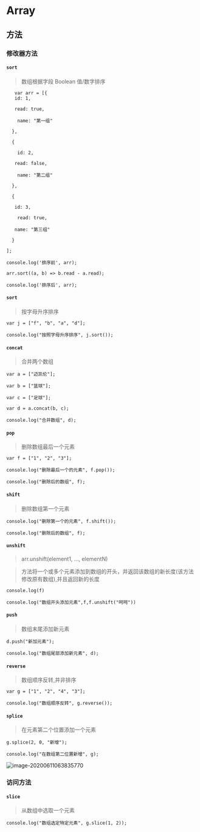 # Array

## 方法

### 修改器方法

#### `sort`

> 数组根据字段 Boolean 值/数字排序

```
   var arr = [{
   id: 1,

   read: true,

    name: "第一组"

  },

  {

    id: 2,

   read: false,

    name: "第二组"

  },

  {

   id: 3,

    read: true,

   name: "第三组"

  }

];

console.log('排序前', arr);

arr.sort((a, b) => b.read - a.read);

console.log('排序后', arr);
```

#### `sort`

> 按字母升序排序

```
var j = ["f", "b", "a", "d"];

console.log("按照字母升序排序", j.sort());
```

#### `concat`

> 合并两个数组

```
var a = ["迈凯伦"];

var b = ["篮球"];

var c = ["足球"];

var d = a.concat(b, c);

console.log("合并数组", d);
```

#### `pop`

> 删除数组最后一个元素

```
var f = ["1", "2", "3"];

console.log("删除最后一个的元素", f.pop());

console.log("删除后的数组", f);
```

#### `shift`

> 删除数组第一个元素

```
console.log("删除第一个的元素", f.shift());

console.log("删除后的数组", f);

```

#### `unshift`

> arr.unshift(element1, ..., elementN)

> 方法将一个或多个元素添加到数组的开头，并返回该数组的新长度(该方法修改原有数组),并且返回新的长度

```
console.log(f)

console.log("数组开头添加元素",f,f.unshift("呵呵"))
```

#### `push`

> 数组末尾添加新元素

```
d.push("新加元素");

console.log("数组尾部添加新元素", d);
```

#### `reverse`

> 数组顺序反转,并非排序

```
var g = ["1", "2", "4", "3"];

console.log("数组顺序反转", g.reverse());
```

#### `splice`

> 在元素第二个位置添加一个元素

```
g.splice(2, 0, "新增");

console.log("在数组第二位置新增", g);
```

![image-20200611063835770](https://gitee.com/UvDream/images/raw/master/images/20200611063837.png)

### 访问方法

#### `slice`

> 从数组中选取一个元素

```
console.log("数组选定特定元素", g.slice(1, 2));
```


